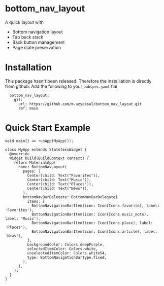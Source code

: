 # bottom_nav_layout
A quick layout with
 - Bottom navigation layout
 - Tab back stack
 - Back button management
 - Page state preservation

# Installation
This package hasn't been released. Therefore the installiation is directly from github.
Add the following to your `pubspec.yaml` file.
```
  bottom_nav_layout:
    git:
      url: https://github.com/m-azyoksul/bottom_nav_layout.git
      ref: main
```

# Quick Start Example
```
void main() => runApp(MyApp());

class MyApp extends StatelessWidget {
  @override
  Widget build(BuildContext context) {
    return MaterialApp(
      home: BottomNavLayout(
        pages: [
          Center(child: Text("Favorites")),
          Center(child: Text("Music")),
          Center(child: Text("Places")),
          Center(child: Text("News")),
        ],
        bottomNavBarDelegate: BottomNavBarDelegate(
          items: [
            BottomNavigationBarItem(icon: Icon(Icons.favorite), label: 'Favorites'),
            BottomNavigationBarItem(icon: Icon(Icons.music_note), label: 'Music'),
            BottomNavigationBarItem(icon: Icon(Icons.place), label: 'Places'),
            BottomNavigationBarItem(icon: Icon(Icons.article), label: 'News'),
          ],
          backgroundColor: Colors.deepPurple,
          selectedItemColor: Colors.white,
          unselectedItemColor: Colors.white54,
          type: BottomNavigationBarType.fixed,
        ),
      ),
    );
  }
}
```
